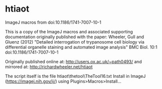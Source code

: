 # htiaot
ImageJ macros from doi:10.1186/1741-7007-10-1

This is a copy of the ImageJ macros and associated supporting documentation originally published with the paper:
Wheeler, Gull and Gluenz (2012) "Detailed interrogation of trypanosome cell biology via differential organelle staining and automated image analysis" BMC Biol. 10:1 doi:10.1186/1741-7007-10-1

Originally published online at: http://users.ox.ac.uk/~path0493/ and mirrored at: http://richardwheeler.net/htiaot

The script itself is the file htiaot\thetool\TheTool16.txt Install in ImageJ (https://imagej.nih.gov/ij/) using Plugins>Macros>Install...